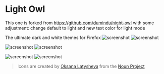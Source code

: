 # Light Owl

This one is forked from https://github.com/dumindu/night-owl with some adjustment: change default to light and new text color for light mode


The ultimate dark and white themes for Firefox
![screenshot](https://i.imgur.com/qmaYEBE.png)
![screenshot](https://i.imgur.com/4ZVC9y9.png)

![screenshot](https://i.imgur.com/dDKmNEf.png)
![screenshot](https://i.imgur.com/VcNs6Vz.png)

![screenshot](https://i.imgur.com/JqtlZOy.jpg)
![screenshot](https://i.imgur.com/ZqISacp.png)

> Icons are created by [Oksana Latysheva](https://thenounproject.com/latyshevaoksana/uploads/?i=759872) from the [Noun Project](https://thenounproject.com)
